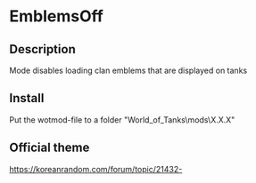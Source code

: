 ﻿# EmblemsOff 

## Description
Mode disables loading clan emblems that are displayed on tanks

## Install
Put the wotmod-file to a folder "World_of_Tanks\mods\X.X.X\"

## Official theme
https://koreanrandom.com/forum/topic/21432-
